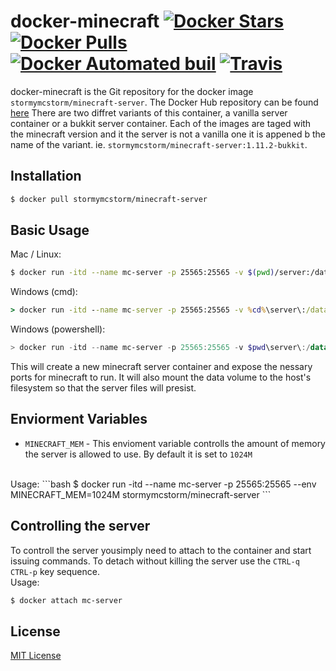 # docker-minecraft [![Docker Stars](https://img.shields.io/docker/stars/stormymcstorm/minecraft-server.svg?style=plastic)](https://hub.docker.com/r/stormymcstorm/minecraft-server/) [![Docker Pulls](https://img.shields.io/docker/pulls/stormymcstorm/minecraft-server.svg?style=plastic)](https://hub.docker.com/r/stormymcstorm/minecraft-server/) [![Docker Automated buil](https://img.shields.io/docker/automated/stormymcstorm/minecraft.svg?style=plastic)]() [![Travis](https://img.shields.io/travis/stormymcstorm/minecraft-server.svg?style=plastic)](https://travis-ci.org/stormymcstorm/minecraft-server)
docker-minecraft is the Git repository for the docker image `stormymcstorm/minecraft-server`. The Docker Hub repository can be found [here](https://hub.docker.com/r/stormymcstorm/minecraft-server/) There are two diffret variants of this container, a vanilla server container or a bukkit server container. Each of the images are taged with the minecraft version and it the server is not a vanilla one it is appened b the name of the variant. ie. `stormymcstorm/minecraft-server:1.11.2-bukkit`.

## Installation
```bash
$ docker pull stormymcstorm/minecraft-server
```

## Basic Usage
Mac / Linux:
```bash
$ docker run -itd --name mc-server -p 25565:25565 -v $(pwd)/server:/data stormymcstorm/minecraft-server
```

Windows (cmd):
```cmd
> docker run -itd --name mc-server -p 25565:25565 -v %cd%\server\:/data/ stormymcstorm/minecraft-server
```

Windows (powershell):
```powershell
> docker run -itd --name mc-server -p 25565:25565 -v $pwd\server\:/data/ stormymcstorm/minecraft-server
```

This will create a new minecraft server container and expose the nessary ports for minecraft to run. It will also mount the data volume to the host's filesystem so that the server files will presist.

## Enviorment Variables
- `MINECRAFT_MEM` - This envioment variable controlls the amount of memory the server is allowed to use. By default it is set to `1024M`
<br/>
Usage:
```bash
$ docker run -itd --name mc-server -p 25565:25565 --env MINECRAFT_MEM=1024M stormymcstorm/minecraft-server
```

## Controlling the server
To controll the server yousimply need to attach to the container and start issuing commands. To detach without killing the server use the `CTRL-q CTRL-p`  key sequence.
<br/>
Usage:
```bash
$ docker attach mc-server
```

## License
[MIT License](LICENSE)
